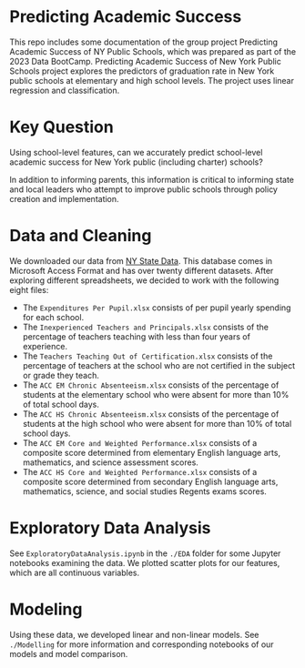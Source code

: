 # Predicting Academic Success

This repo includes some documentation of the group project Predicting Academic Success of NY Public Schools, which was prepared as part of the 2023 Data BootCamp. Predicting Academic Success of New York Public Schools project explores the predictors of graduation rate in New York public schools at elementary and high school levels. The project uses linear regression and classification.

# Key Question
Using school-level features, can we accurately predict school-level academic success for New York public (including charter) schools? 

In addition to informing parents, this information is critical to informing state and local leaders who attempt to improve public schools through policy creation and implementation.

# Data and Cleaning
We downloaded our data from [NY State Data](https://data.nysed.gov/downloads.php). This database comes in Microsoft Access Format and has over twenty different datasets. After exploring different spreadsheets, we decided to work with the following eight files: 

* The ``Expenditures Per Pupil.xlsx`` consists of per pupil yearly spending for each school.
* The ``Inexperienced Teachers and Principals.xlsx`` consists of the percentage of teachers teaching with less than four years of experience. 
* The ``Teachers Teaching Out of Certification.xlsx`` consists of the percentage of teachers at the school who are not certified in the subject or grade they teach.
* The ``ACC EM Chronic Absenteeism.xlsx`` consists of the percentage of students at the elementary school who were absent for more than 10% of total school days.
* The ``ACC HS Chronic Absenteeism.xlsx`` consists of the percentage of students at the high school who were absent for more than 10% of total school days.
* The ``ACC EM Core and Weighted Performance.xlsx`` consists of a composite score determined from elementary English language arts, mathematics, and science assessment scores.
* The ``ACC HS Core and Weighted Performance.xlsx`` consists of a composite score determined from secondary English language arts, mathematics, science, and social studies Regents exams scores.

# Exploratory Data Analysis
See ``ExploratoryDataAnalysis.ipynb`` in the ``./EDA`` folder for some Jupyter notebooks examining the data. We plotted scatter plots for our features, which are all continuous variables.

# Modeling
Using these data, we developed linear and non-linear models. See ``./Modelling`` for more information and corresponding notebooks of our models and model comparison.



 



